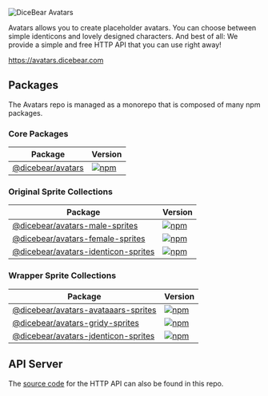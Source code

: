 ![DiceBear Avatars](https://raw.githubusercontent.com/DiceBear/avatars/master/banner.svg?sanitize=true)

Avatars allows you to create placeholder avatars. You can choose between simple identicons and lovely designed characters.
And best of all: We provide a simple and free HTTP API that you can use right away!

https://avatars.dicebear.com

## Packages

The Avatars repo is managed as a monorepo that is composed of many npm packages.

### Core Packages

| Package                                | Version                                                                                                                         |
| -------------------------------------- | ------------------------------------------------------------------------------------------------------------------------------- |
| [@dicebear/avatars](/packages/avatars) | [![npm](https://img.shields.io/npm/v/@dicebear/avatars.svg?style=flat-square)](https://www.npmjs.com/package/@dicebear/avatars) |

### Original Sprite Collections

| Package                                                                     | Version                                                                                                                                                             |
| --------------------------------------------------------------------------- | ------------------------------------------------------------------------------------------------------------------------------------------------------------------- |
| [@dicebear/avatars-male-sprites](./packages/avatars-male-sprites)           | [![npm](https://img.shields.io/npm/v/@dicebear/avatars-male-sprites.svg?style=flat-square)](https://www.npmjs.com/package/@dicebear/avatars-male-sprites)           |
| [@dicebear/avatars-female-sprites](./packages/avatars-female-sprites)       | [![npm](https://img.shields.io/npm/v/@dicebear/avatars-female-sprites.svg?style=flat-square)](https://www.npmjs.com/package/@dicebear/avatars-female-sprites)       |
| [@dicebear/avatars-identicon-sprites](./packages/avatars-identicon-sprites) | [![npm](https://img.shields.io/npm/v/@dicebear/avatars-identicon-sprites.svg?style=flat-square)](https://www.npmjs.com/package/@dicebear/avatars-identicon-sprites) |

### Wrapper Sprite Collections

| Package                                                                     | Version                                                                                                                                                             |
| --------------------------------------------------------------------------- | ------------------------------------------------------------------------------------------------------------------------------------------------------------------- |
| [@dicebear/avatars-avataaars-sprites](./packages/avatars-avataaars-sprites) | [![npm](https://img.shields.io/npm/v/@dicebear/avatars-avataaars-sprites.svg?style=flat-square)](https://www.npmjs.com/package/@dicebear/avatars-avataaars-sprites) |
| [@dicebear/avatars-gridy-sprites](./packages/avatars-gridy-sprites)         | [![npm](https://img.shields.io/npm/v/@dicebear/avatars-gridy-sprites.svg?style=flat-square)](https://www.npmjs.com/package/@dicebear/avatars-gridy-sprites)         |
| [@dicebear/avatars-jdenticon-sprites](./packages/avatars-jdenticon-sprites) | [![npm](https://img.shields.io/npm/v/@dicebear/avatars-jdenticon-sprites.svg?style=flat-square)](https://www.npmjs.com/package/@dicebear/avatars-jdenticon-sprites) |

## API Server

The [source code](./server) for the HTTP API can also be found in this repo.
